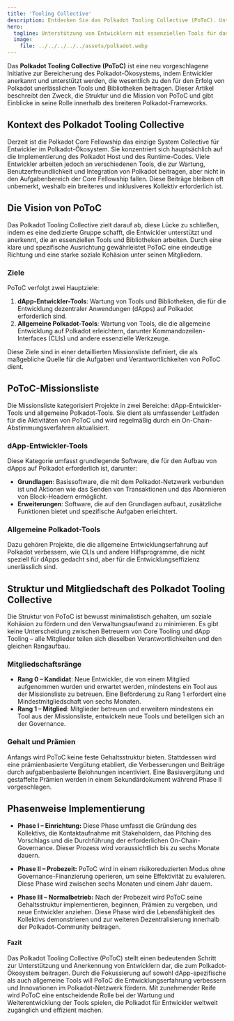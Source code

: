```yaml
---
title: 'Tooling Collective'
description: Entdecken Sie das Polkadot Tooling Collective (PoToC). Unterstützung von Entwicklern mit essenziellen Tools für das Polkadot-Ökosystem.
hero:
  tagline: Unterstützung von Entwicklern mit essenziellen Tools für das Polkadot-Ökosystem.
  image: 
    file: ../../../../../assets/polkadot.webp
---
```


Das **Polkadot Tooling Collective (PoToC)** ist eine neu vorgeschlagene Initiative zur Bereicherung des Polkadot-Ökosystems, indem Entwickler anerkannt und unterstützt werden, die wesentlich zu den für den Erfolg von Polkadot unerlässlichen Tools und Bibliotheken beitragen. Dieser Artikel beschreibt den Zweck, die Struktur und die Mission von PoToC und gibt Einblicke in seine Rolle innerhalb des breiteren Polkadot-Frameworks.

## Kontext des Polkadot Tooling Collective
Derzeit ist die Polkadot Core Fellowship das einzige System Collective für Entwickler im Polkadot-Ökosystem. Sie konzentriert sich hauptsächlich auf die Implementierung des Polkadot Host und des Runtime-Codes. Viele Entwickler arbeiten jedoch an verschiedenen Tools, die zur Wartung, Benutzerfreundlichkeit und Integration von Polkadot beitragen, aber nicht in den Aufgabenbereich der Core Fellowship fallen. Diese Beiträge bleiben oft unbemerkt, weshalb ein breiteres und inklusiveres Kollektiv erforderlich ist.

## Die Vision von PoToC
Das Polkadot Tooling Collective zielt darauf ab, diese Lücke zu schließen, indem es eine dedizierte Gruppe schafft, die Entwickler unterstützt und anerkennt, die an essenziellen Tools und Bibliotheken arbeiten. Durch eine klare und spezifische Ausrichtung gewährleistet PoToC eine eindeutige Richtung und eine starke soziale Kohäsion unter seinen Mitgliedern.

### Ziele
PoToC verfolgt zwei Hauptziele:
1. **dApp-Entwickler-Tools**: Wartung von Tools und Bibliotheken, die für die Entwicklung dezentraler Anwendungen (dApps) auf Polkadot erforderlich sind.
2. **Allgemeine Polkadot-Tools**: Wartung von Tools, die die allgemeine Entwicklung auf Polkadot erleichtern, darunter Kommandozeilen-Interfaces (CLIs) und andere essenzielle Werkzeuge.

Diese Ziele sind in einer detaillierten Missionsliste definiert, die als maßgebliche Quelle für die Aufgaben und Verantwortlichkeiten von PoToC dient.

## PoToC-Missionsliste
Die Missionsliste kategorisiert Projekte in zwei Bereiche: dApp-Entwickler-Tools und allgemeine Polkadot-Tools. Sie dient als umfassender Leitfaden für die Aktivitäten von PoToC und wird regelmäßig durch ein On-Chain-Abstimmungsverfahren aktualisiert.

### dApp-Entwickler-Tools
Diese Kategorie umfasst grundlegende Software, die für den Aufbau von dApps auf Polkadot erforderlich ist, darunter:

- **Grundlagen**: Basissoftware, die mit dem Polkadot-Netzwerk verbunden ist und Aktionen wie das Senden von Transaktionen und das Abonnieren von Block-Headern ermöglicht.
- **Erweiterungen**: Software, die auf den Grundlagen aufbaut, zusätzliche Funktionen bietet und spezifische Aufgaben erleichtert.

### Allgemeine Polkadot-Tools
Dazu gehören Projekte, die die allgemeine Entwicklungserfahrung auf Polkadot verbessern, wie CLIs und andere Hilfsprogramme, die nicht speziell für dApps gedacht sind, aber für die Entwicklungseffizienz unerlässlich sind.

## Struktur und Mitgliedschaft des Polkadot Tooling Collective
Die Struktur von PoToC ist bewusst minimalistisch gehalten, um soziale Kohäsion zu fördern und den Verwaltungsaufwand zu minimieren. Es gibt keine Unterscheidung zwischen Betreuern von Core Tooling und dApp Tooling – alle Mitglieder teilen sich dieselben Verantwortlichkeiten und den gleichen Rangaufbau.

### Mitgliedschaftsränge
- **Rang 0 – Kandidat**: Neue Entwickler, die von einem Mitglied aufgenommen wurden und erwartet werden, mindestens ein Tool aus der Missionsliste zu betreuen. Eine Beförderung zu Rang 1 erfordert eine Mindestmitgliedschaft von sechs Monaten.
- **Rang 1 – Mitglied**: Mitglieder betreuen und erweitern mindestens ein Tool aus der Missionsliste, entwickeln neue Tools und beteiligen sich an der Governance.

### Gehalt und Prämien
Anfangs wird PoToC keine feste Gehaltsstruktur bieten. Stattdessen wird eine prämienbasierte Vergütung etabliert, die Verbesserungen und Beiträge durch aufgabenbasierte Belohnungen incentiviert. Eine Basisvergütung und gestaffelte Prämien werden in einem Sekundärdokument während Phase II vorgeschlagen.

## Phasenweise Implementierung
- **Phase I – Einrichtung:** Diese Phase umfasst die Gründung des Kollektivs, die Kontaktaufnahme mit Stakeholdern, das Pitching des Vorschlags und die Durchführung der erforderlichen On-Chain-Governance. Dieser Prozess wird voraussichtlich bis zu sechs Monate dauern.

- **Phase II – Probezeit:** PoToC wird in einem risikoreduzierten Modus ohne Governance-Finanzierung operieren, um seine Effektivität zu evaluieren. Diese Phase wird zwischen sechs Monaten und einem Jahr dauern.

- **Phase III – Normalbetrieb:** Nach der Probezeit wird PoToC seine Gehaltsstruktur implementieren, beginnen, Prämien zu vergeben, und neue Entwickler anziehen. Diese Phase wird die Lebensfähigkeit des Kollektivs demonstrieren und zur weiteren Dezentralisierung innerhalb der Polkadot-Community beitragen.

#### Fazit
Das Polkadot Tooling Collective (PoToC) stellt einen bedeutenden Schritt zur Unterstützung und Anerkennung von Entwicklern dar, die zum Polkadot-Ökosystem beitragen. Durch die Fokussierung auf sowohl dApp-spezifische als auch allgemeine Tools will PoToC die Entwicklungserfahrung verbessern und Innovationen im Polkadot-Netzwerk fördern. Mit zunehmender Reife wird PoToC eine entscheidende Rolle bei der Wartung und Weiterentwicklung der Tools spielen, die Polkadot für Entwickler weltweit zugänglich und effizient machen.
